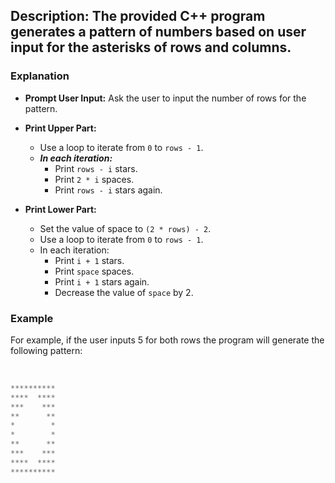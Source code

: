## Description: The provided C++ program generates a pattern of numbers based on user input for the asterisks of rows and columns. 

### Explanation

- **Prompt User Input:** Ask the user to input the number of rows for the pattern.

- **Print Upper Part:**
    - Use a loop to iterate from `0` to `rows - 1`.
    - ***In each iteration:***
        - Print `rows - i` stars.
        - Print `2 * i` spaces.
        - Print `rows - i` stars again.
- **Print Lower Part:**
    - Set the value of space to `(2 * rows) - 2`.
    - Use a loop to iterate from `0` to `rows - 1`.
    - In each iteration:
        - Print `i + 1` stars.
        - Print `space` spaces.
        - Print `i + 1` stars again.
        - Decrease the value of `space` by 2.

### Example
For example, if the user inputs 5 for both rows the program will generate the following pattern:
<br/>
<br/>

```cpp

**********
****  ****
***    ***
**      **
*        *
*        *
**      **
***    ***
****  ****
**********

```